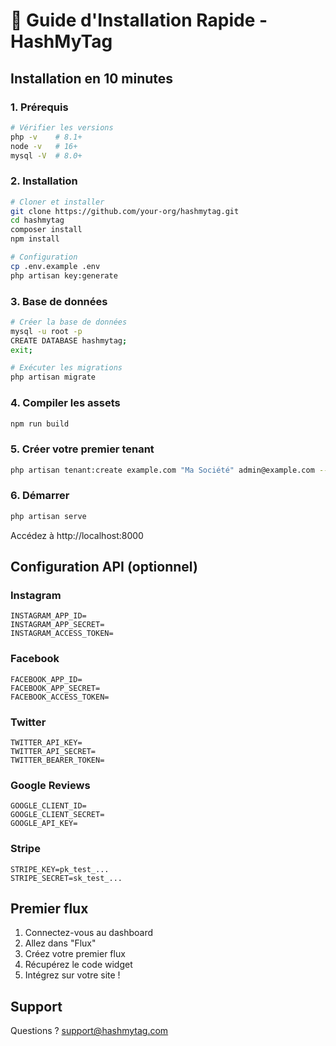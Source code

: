 # 🚀 Guide d'Installation Rapide - HashMyTag

## Installation en 10 minutes

### 1. Prérequis
```bash
# Vérifier les versions
php -v    # 8.1+
node -v   # 16+
mysql -V  # 8.0+
```

### 2. Installation
```bash
# Cloner et installer
git clone https://github.com/your-org/hashmytag.git
cd hashmytag
composer install
npm install

# Configuration
cp .env.example .env
php artisan key:generate
```

### 3. Base de données
```bash
# Créer la base de données
mysql -u root -p
CREATE DATABASE hashmytag;
exit;

# Exécuter les migrations
php artisan migrate
```

### 4. Compiler les assets
```bash
npm run build
```

### 5. Créer votre premier tenant
```bash
php artisan tenant:create example.com "Ma Société" admin@example.com --password=secret
```

### 6. Démarrer
```bash
php artisan serve
```

Accédez à http://localhost:8000

## Configuration API (optionnel)

### Instagram
```env
INSTAGRAM_APP_ID=
INSTAGRAM_APP_SECRET=
INSTAGRAM_ACCESS_TOKEN=
```

### Facebook
```env
FACEBOOK_APP_ID=
FACEBOOK_APP_SECRET=
FACEBOOK_ACCESS_TOKEN=
```

### Twitter
```env
TWITTER_API_KEY=
TWITTER_API_SECRET=
TWITTER_BEARER_TOKEN=
```

### Google Reviews
```env
GOOGLE_CLIENT_ID=
GOOGLE_CLIENT_SECRET=
GOOGLE_API_KEY=
```

### Stripe
```env
STRIPE_KEY=pk_test_...
STRIPE_SECRET=sk_test_...
```

## Premier flux

1. Connectez-vous au dashboard
2. Allez dans "Flux"
3. Créez votre premier flux
4. Récupérez le code widget
5. Intégrez sur votre site !

## Support

Questions ? support@hashmytag.com

